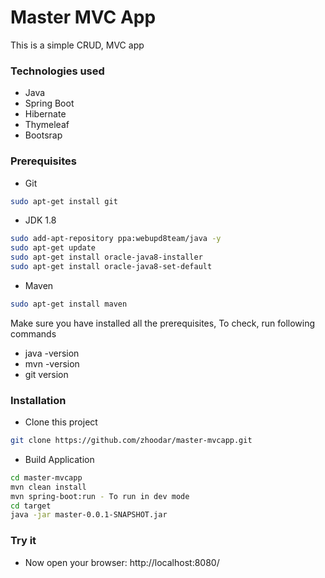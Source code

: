 # Master MVC App

This is a simple CRUD, MVC app

### Technologies used
* Java
* Spring Boot
* Hibernate
* Thymeleaf
* Bootsrap

### Prerequisites
* Git
 ```sh
 sudo apt-get install git
 ```
* JDK 1.8 
```sh 
sudo add-apt-repository ppa:webupd8team/java -y
sudo apt-get update
sudo apt-get install oracle-java8-installer
sudo apt-get install oracle-java8-set-default
```
* Maven
```sh
sudo apt-get install maven
```
 Make sure you have installed all the prerequisites, To check, run following commands
 * java -version
 * mvn -version
 * git version
### Installation

* Clone this project
```sh
git clone https://github.com/zhoodar/master-mvcapp.git
```
* Build Application
```sh
cd master-mvcapp
mvn clean install
mvn spring-boot:run - To run in dev mode
cd target
java -jar master-0.0.1-SNAPSHOT.jar 
```
### Try it

- Now open your browser: http://localhost:8080/

